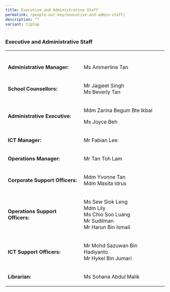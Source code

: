 ```yaml
---
title: Executive and Administrative Staff
permalink: /people-our-key/executive-and-admin-staff/
description: ""
variant: tiptap
---
```

<h3>Executive and Administrative Staff</h3>
<table style="minWidth: 50px">
<colgroup>
<col>
<col>
</colgroup>
<tbody>
<tr>
<th rowspan="1" colspan="1">
<p></p>
</th>
<th rowspan="1" colspan="1">
<p></p>
</th>
</tr>
<tr>
<td rowspan="1" colspan="1">
<p><strong>Administrative Manager:</strong>
</p>
</td>
<td rowspan="1" colspan="1">
<p>Ms Ammerline Tan</p>
</td>
</tr>
<tr>
<td rowspan="1" colspan="1">
<p><strong>School Counsellors:</strong>
</p>
</td>
<td rowspan="1" colspan="1">
<p>Mr Jagjeet Singh
<br>Ms Beverly Tan</p>
</td>
</tr>
<tr>
<td rowspan="1" colspan="1">
<p><strong>Administrative Executive:</strong>
</p>
</td>
<td rowspan="1" colspan="1">
<p>Mdm Zarina Begum Bte Ikbal</p>
<p>Ms Joyce Beh</p>
</td>
</tr>
<tr>
<td rowspan="1" colspan="1">
<p><strong>ICT Manager: <br></strong>
</p>
</td>
<td rowspan="1" colspan="1">
<p>Mr Fabian Lee</p>
</td>
</tr>
<tr>
<td rowspan="1" colspan="1">
<p><strong>Operations Manager:<br></strong>
</p>
</td>
<td rowspan="1" colspan="1">
<p>Mr Tan Toh Lam</p>
</td>
</tr>
<tr>
<td rowspan="1" colspan="1">
<p><strong>Corporate Support Officers:</strong>
</p>
</td>
<td rowspan="1" colspan="1">
<p>Mdm Yvonne Tan
<br>Mdm Masita Idrus</p>
</td>
</tr>
<tr>
<td rowspan="1" colspan="1">
<p><strong>Operations Support Officers:<br></strong>
</p>
</td>
<td rowspan="1" colspan="1">
<p>Ms Sew Siok Leng
<br>Mdm Lily
<br>Ms Chio Soo Luang
<br>Mr Sudilman
<br>Mr Harun Bin Ismail</p>
</td>
</tr>
<tr>
<td rowspan="1" colspan="1">
<p><strong>ICT Support Officers:<br></strong>
</p>
</td>
<td rowspan="1" colspan="1">
<p>Mr Mohd Sazuwan Bin Hadiyanto
<br>Mr Hykel Bin Jumari</p>
</td>
</tr>
<tr>
<td rowspan="1" colspan="1">
<p><strong>Librarian:</strong>
</p>
</td>
<td rowspan="1" colspan="1">
<p>Ms Sohana Abdul Malik</p>
</td>
</tr>
</tbody>
</table>
<p></p>